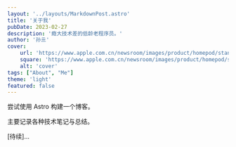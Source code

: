```yaml
---
layout: '../layouts/MarkdownPost.astro'
title: '关于我'
pubDate: 2023-02-27
description: '瘾大技术差的低龄老程序员。'
author: '孙亖'
cover:
    url: 'https://www.apple.com.cn/newsroom/images/product/homepod/standard/Apple-HomePod-hero-230118_big.jpg.large_2x.jpg'
    square: 'https://www.apple.com.cn/newsroom/images/product/homepod/standard/Apple-HomePod-hero-230118_big.jpg.large_2x.jpg'
    alt: 'cover'
tags: ["About", "Me"] 
theme: 'light'
featured: false
---
```



尝试使用 Astro 构建一个博客。

主要记录各种技术笔记与总结。

[待续]...
